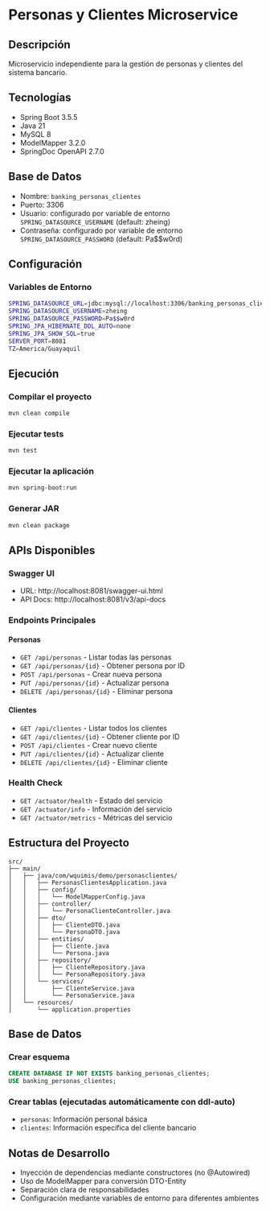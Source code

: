 # Personas y Clientes Microservice

## Descripción
Microservicio independiente para la gestión de personas y clientes del sistema bancario.

## Tecnologías
- Spring Boot 3.5.5
- Java 21
- MySQL 8
- ModelMapper 3.2.0
- SpringDoc OpenAPI 2.7.0

## Base de Datos
- Nombre: `banking_personas_clientes`
- Puerto: 3306
- Usuario: configurado por variable de entorno `SPRING_DATASOURCE_USERNAME` (default: zheing)
- Contraseña: configurado por variable de entorno `SPRING_DATASOURCE_PASSWORD` (default: Pa$$w0rd)

## Configuración

### Variables de Entorno
```bash
SPRING_DATASOURCE_URL=jdbc:mysql://localhost:3306/banking_personas_clientes?useSSL=false&serverTimezone=UTC&allowPublicKeyRetrieval=true
SPRING_DATASOURCE_USERNAME=zheing
SPRING_DATASOURCE_PASSWORD=Pa$$w0rd
SPRING_JPA_HIBERNATE_DDL_AUTO=none
SPRING_JPA_SHOW_SQL=true
SERVER_PORT=8081
TZ=America/Guayaquil
```

## Ejecución

### Compilar el proyecto
```bash
mvn clean compile
```

### Ejecutar tests
```bash
mvn test
```

### Ejecutar la aplicación
```bash
mvn spring-boot:run
```

### Generar JAR
```bash
mvn clean package
```

## APIs Disponibles

### Swagger UI
- URL: http://localhost:8081/swagger-ui.html
- API Docs: http://localhost:8081/v3/api-docs

### Endpoints Principales

#### Personas
- `GET /api/personas` - Listar todas las personas
- `GET /api/personas/{id}` - Obtener persona por ID
- `POST /api/personas` - Crear nueva persona
- `PUT /api/personas/{id}` - Actualizar persona
- `DELETE /api/personas/{id}` - Eliminar persona

#### Clientes
- `GET /api/clientes` - Listar todos los clientes
- `GET /api/clientes/{id}` - Obtener cliente por ID
- `POST /api/clientes` - Crear nuevo cliente
- `PUT /api/clientes/{id}` - Actualizar cliente
- `DELETE /api/clientes/{id}` - Eliminar cliente

### Health Check
- `GET /actuator/health` - Estado del servicio
- `GET /actuator/info` - Información del servicio
- `GET /actuator/metrics` - Métricas del servicio

## Estructura del Proyecto
```
src/
├── main/
│   ├── java/com/wquimis/demo/personasclientes/
│   │   ├── PersonasClientesApplication.java
│   │   ├── config/
│   │   │   └── ModelMapperConfig.java
│   │   ├── controller/
│   │   │   └── PersonaClienteController.java
│   │   ├── dto/
│   │   │   ├── ClienteDTO.java
│   │   │   └── PersonaDTO.java
│   │   ├── entities/
│   │   │   ├── Cliente.java
│   │   │   └── Persona.java
│   │   ├── repository/
│   │   │   ├── ClienteRepository.java
│   │   │   └── PersonaRepository.java
│   │   └── services/
│   │       ├── ClienteService.java
│   │       └── PersonaService.java
│   └── resources/
│       └── application.properties
```

## Base de Datos

### Crear esquema
```sql
CREATE DATABASE IF NOT EXISTS banking_personas_clientes;
USE banking_personas_clientes;
```

### Crear tablas (ejecutadas automáticamente con ddl-auto)
- `personas`: Información personal básica
- `clientes`: Información específica del cliente bancario

## Notas de Desarrollo
- Inyección de dependencias mediante constructores (no @Autowired)
- Uso de ModelMapper para conversión DTO-Entity
- Separación clara de responsabilidades
- Configuración mediante variables de entorno para diferentes ambientes
